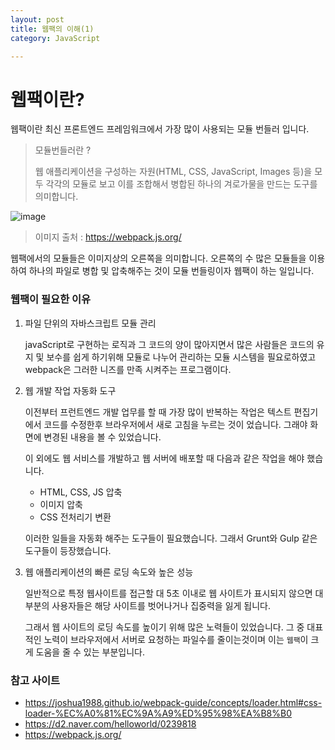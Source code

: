 ```yaml
---
layout: post
title: 웹팩의 이해(1)
category: JavaScript

---
```


# 웹팩이란?

웹팩이란 최신 프론트엔드 프레임워크에서 가장 많이 사용되는 모듈 번들러 입니다. 

> 모듈번들러란 ?
>
> 웹 애플리케이션을 구성하는 자원(HTML, CSS, JavaScript, Images 등)을 모두 각각의 모듈로 보고 이를 조합해서 병합된 하나의 겨로가물을 만드는 도구를 의미합니다.

![image](https://user-images.githubusercontent.com/60080270/114028903-f318f880-98b3-11eb-90bf-2c608eae88f4.png)

> 이미지 출처 : https://webpack.js.org/

웹팩에서의 모듈들은 이미지상의 오른쪽을 의미합니다. 오른쪽의 수 많은 모듈들을 이용하여 하나의 파일로 병합 및 압축해주는 것이 모듈 번들링이자 웹팩이 하는 일입니다.

### 웹팩이 필요한 이유

1. 파일 단위의 자바스크립트 모듈 관리

   javaScript로 구현하는 로직과 그 코드의 양이 많아지면서 많은 사람들은 코드의 유지 및 보수를 쉽게 하기위해 모듈로 나누어 관리하는 모듈 시스템을 필요로하였고 webpack은 그러한 니즈를 만족 시켜주는 프로그램이다.

2. 웹 개발 작업 자동화 도구

   이전부터 프런트엔드 개발 업무를 할 때 가장 많이 반복하는 작업은 텍스트 편집기에서 코드를 수정한후 브라우저에서 새로 고침을 누르는 것이 었습니다. 그래야 화면에 변경된 내용을 볼 수 있었습니다.

   이 외에도 웹 서비스를 개발하고 웹 서버에 배포할 때 다음과 같은 작업을 해야 했습니다.

   - HTML, CSS, JS 압축
   - 이미지 압축
   - CSS 전처리기 변환

   이러한 일들을 자동화 해주는 도구들이 필요했습니다. 그래서 Grunt와 Gulp 같은 도구들이 등장했습니다.

3. 웹 애플리케이션의 빠른 로딩 속도와 높은 성능

   일반적으로 특정 웹사이트를 접근할 대 5초 이내로 웹 사이트가 표시되지 않으면 대부분의 사용자들은 해당 사이트를 벗어나거나 집중력을 잃게 됩니다.

   그래서 웹 사이트의 로딩 속도를 높이기 위해 많은 노력들이 있었습니다. 그 중 대표적인 노력이 브라우저에서 서버로 요청하는 파일수를 줄이는것이며 이는 `웹팩`이 크게 도움을 줄 수 있는 부분입니다.

### 참고 사이트

- https://joshua1988.github.io/webpack-guide/concepts/loader.html#css-loader-%EC%A0%81%EC%9A%A9%ED%95%98%EA%B8%B0
- https://d2.naver.com/helloworld/0239818
- https://webpack.js.org/

